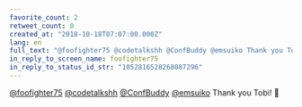 ```yaml
---
favorite_count: 2
retweet_count: 0
created_at: "2018-10-18T07:07:00.000Z"
lang: en
full_text: "@foofighter75 @codetalkshh @ConfBuddy @emsuiko Thank you Tobi! 🤘"
in_reply_to_screen_name: foofighter75
in_reply_to_status_id_str: "1052816528268087296"
---
```


[@foofighter75](https://twitter.com/foofighter75)
[@codetalkshh](https://twitter.com/codetalkshh)
[@ConfBuddy](https://twitter.com/ConfBuddy)
[@emsuiko](https://twitter.com/emsuiko) Thank you Tobi! 🤘
